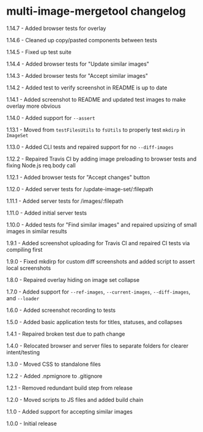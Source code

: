 # multi-image-mergetool changelog
1.14.7 - Added browser tests for overlay

1.14.6 - Cleaned up copy/pasted components between tests

1.14.5 - Fixed up test suite

1.14.4 - Added browser tests for "Update similar images"

1.14.3 - Added browser tests for "Accept similar images"

1.14.2 - Added test to verify screenshot in README is up to date

1.14.1 - Added screenshot to README and updated test images to make overlay more obvious

1.14.0 - Added support for `--assert`

1.13.1 - Moved from `testFilesUtils` to `fsUtils` to properly test `mkdirp` in `ImageSet`

1.13.0 - Added CLI tests and repaired support for no `--diff-images`

1.12.2 - Repaired Travis CI by adding image preloading to browser tests and fixing Node.js req.body call

1.12.1 - Added browser tests for "Accept changes" button

1.12.0 - Added server tests for /update-image-set/:filepath

1.11.1 - Added server tests for /images/:filepath

1.11.0 - Added initial server tests

1.10.0 - Added tests for "Find similar images" and repaired upsizing of small images in similar results

1.9.1 - Added screenshot uploading for Travis CI and repaired CI tests via compiling first

1.9.0 - Fixed mkdirp for custom diff screenshots and added script to assert local screenshots

1.8.0 - Repaired overlay hiding on image set collapse

1.7.0 - Added support for `--ref-images`, `--current-images`, `--diff-images`, and `--loader`

1.6.0 - Added screenshot recording to tests

1.5.0 - Added basic application tests for titles, statuses, and collapses

1.4.1 - Repaired broken test due to path change

1.4.0 - Relocated browser and server files to separate folders for clearer intent/testing

1.3.0 - Moved CSS to standalone files

1.2.2 - Added .npmignore to .gitignore

1.2.1 - Removed redundant build step from release

1.2.0 - Moved scripts to JS files and added build chain

1.1.0 - Added support for accepting similar images

1.0.0 - Initial release
